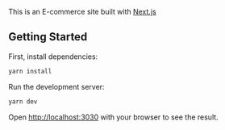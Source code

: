 This is an E-commerce site built with [Next.js](https://nextjs.org/)

## Getting Started

First, install dependencies:

```bash
yarn install
```

Run the development server:

```bash
yarn dev
```

Open [http://localhost:3030](http://localhost:3030) with your browser to see the result.
